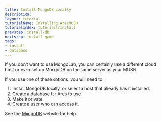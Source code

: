 ```yaml
---
title: Install MongoDB Locally
description:
layout: tutorial
tutorialName: Installing AresMUSH
tutorialIndex: tutorials/install
prevstep: install-db
nextstep: install-game
tags: 
- install
- database
---
```


If you don't want to use MongoLab, you can certainly use a different cloud host or even set up MongoDB on the same server as your MUSH.  

If you use one of these options, you will need to:

1. Install MongoDB locally, or select a host that already has it installed.
2. Create a database for Ares to use.
3. Make it private.
4. Create a user who can access it.

See the [MongoDB](http://docs.mongodb.org/manual/) website for help.